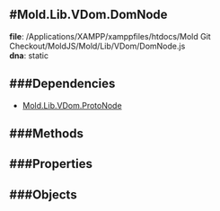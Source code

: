 
#Mold.Lib.VDom.DomNode
---------------------------------------

__file__: /Applications/XAMPP/xamppfiles/htdocs/Mold Git Checkout/MoldJS/Mold/Lib/VDom/DomNode.js  
__dna__: static  


	






###Dependencies
--------------

* [Mold.Lib.VDom.ProtoNode](../../../Mold/Lib/VDom/ProtoNode.md) 



   
###Methods
--------------
 

 
  
###Properties
-------------


 

###Objects
------------



		
